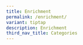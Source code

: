 ```yaml
---
title: Enrichment
permalink: /enrichment/
variant: tiptap
description: Enrichment
third_nav_title: Categories
---
```

